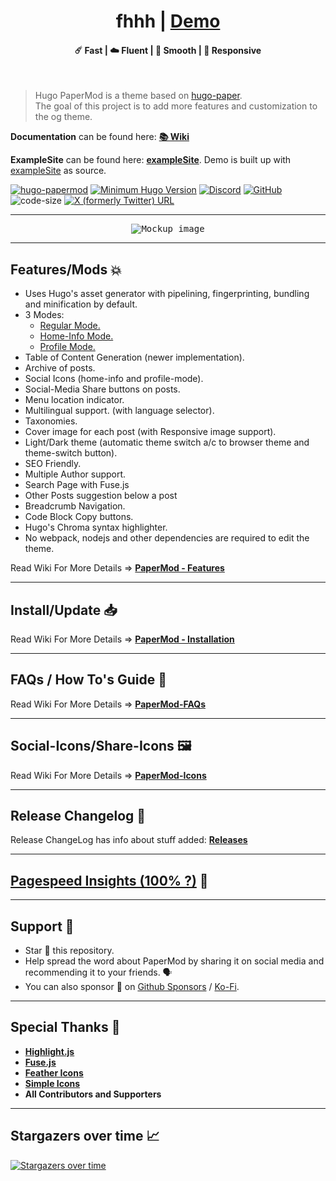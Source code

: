 <h1 align=center>fhhh | <a href="https://adityatelange.github.io/hugo-PaperMod/" rel="nofollow">Demo</a></h1>

<h4 align=center>☄️ Fast | ☁️ Fluent | 🌙 Smooth | 📱 Responsive</h4>
<br>

> Hugo PaperMod is a theme based on [hugo-paper](https://github.com/nanxiaobei/hugo-paper/tree/4330c8b12aa48bfdecbcad6ad66145f679a430b3).<br>
> The goal of this project is to add more features and customization to the og theme.

**Documentation** can be found here: [**📚 Wiki**](https://github.com/adityatelange/hugo-PaperMod/wiki)

**ExampleSite** can be found here: [**exampleSite**](https://github.com/adityatelange/hugo-PaperMod/tree/exampleSite). Demo is built up with [exampleSite](https://github.com/adityatelange/hugo-PaperMod/tree/exampleSite) as source.

[![hugo-papermod](https://img.shields.io/badge/Hugo--Themes-@PaperMod-blue)](https://themes.gohugo.io/themes/hugo-papermod/)
[![Minimum Hugo Version](https://img.shields.io/static/v1?label=min-HUGO-version&message=>=v0.125.7&color=blue&logo=hugo)](https://github.com/gohugoio/hugo/releases/tag/v0.125.7)
[![Discord](https://img.shields.io/discord/971046860317921340?label=Discord&logo=discord)](https://discord.gg/ahpmTvhVmp)
[![GitHub](https://img.shields.io/github/license/adityatelange/hugo-PaperMod)](https://github.com/adityatelange/hugo-PaperMod/blob/master/LICENSE)
![code-size](https://img.shields.io/github/languages/code-size/adityatelange/hugo-PaperMod)
[![X (formerly Twitter) URL](https://img.shields.io/badge/-Share%20on%20X-gray?style=flat&logo=x)](https://x.com/intent/tweet/?text=Checkout%20Hugo%20PaperMod%20%E2%9C%A8%0AA%20fast,%20clean,%20responsive%20Hugo%20theme.&url=https://github.com/adityatelange/hugo-PaperMod&hashtags=Hugo,PaperMod)


---

<p align="center">
  <kbd><img src="https://user-images.githubusercontent.com/21258296/114303440-bfc0ae80-9aeb-11eb-8cfa-48a4bb385a6d.png" alt="Mockup image" title="Mockup"/></kbd>
</p>

---

## Features/Mods 💥

-   Uses Hugo's asset generator with pipelining, fingerprinting, bundling and minification by default.
-   3 Modes:
    -   [Regular Mode.](https://github.com/adityatelange/hugo-PaperMod/wiki/Features#regular-mode-default-mode)
    -   [Home-Info Mode.](https://github.com/adityatelange/hugo-PaperMod/wiki/Features#home-info-mode)
    -   [Profile Mode.](https://github.com/adityatelange/hugo-PaperMod/wiki/Features#profile-mode)
-   Table of Content Generation (newer implementation).
-   Archive of posts.
-   Social Icons (home-info and profile-mode).
-   Social-Media Share buttons on posts.
-   Menu location indicator.
-   Multilingual support. (with language selector).
-   Taxonomies.
-   Cover image for each post (with Responsive image support).
-   Light/Dark theme (automatic theme switch a/c to browser theme and theme-switch button).
-   SEO Friendly.
-   Multiple Author support.
-   Search Page with Fuse.js
-   Other Posts suggestion below a post
-   Breadcrumb Navigation.
-   Code Block Copy buttons.
-   Hugo's Chroma syntax highlighter.
-   No webpack, nodejs and other dependencies are required to edit the theme.

Read Wiki For More Details => **[PaperMod - Features](https://github.com/adityatelange/hugo-PaperMod/wiki/Features)**

---

## Install/Update 📥

Read Wiki For More Details => **[PaperMod - Installation](https://github.com/adityatelange/hugo-PaperMod/wiki/Installation)**

---

## FAQs / How To's Guide 🙋

Read Wiki For More Details => **[PaperMod-FAQs](https://github.com/adityatelange/hugo-PaperMod/wiki/FAQs)**

---

## Social-Icons/Share-Icons 🖼️

Read Wiki For More Details => **[PaperMod-Icons](https://github.com/adityatelange/hugo-PaperMod/wiki/Icons)**

---

## Release Changelog 📃

Release ChangeLog has info about stuff added: **[Releases](https://github.com/adityatelange/hugo-PaperMod/releases)**

---

## [Pagespeed Insights (100% ?)](https://pagespeed.web.dev/report?url=https://adityatelange.github.io/hugo-PaperMod/) 👀

---

## Support 🫶

-   Star 🌟 this repository.
-   Help spread the word about PaperMod by sharing it on social media and recommending it to your friends. 🗣️
-   You can also sponsor 🏅 on [Github Sponsors](https://github.com/sponsors/adityatelange) / [Ko-Fi](https://ko-fi.com/adityatelange).

---

## Special Thanks 🌟

-   [**Highlight.js**](https://github.com/highlightjs/highlight.js)
-   [**Fuse.js**](https://github.com/krisk/fuse)
-   [**Feather Icons**](https://github.com/feathericons/feather)
-   [**Simple Icons**](https://github.com/simple-icons/simple-icons)
-   **All Contributors and Supporters**

---

## Stargazers over time 📈

[![Stargazers over time](https://starchart.cc/adityatelange/hugo-PaperMod.svg?background=%23ffffff00&axis=%23858585&line=%236b63ff)](https://starchart.cc/adityatelange/hugo-PaperMod)

